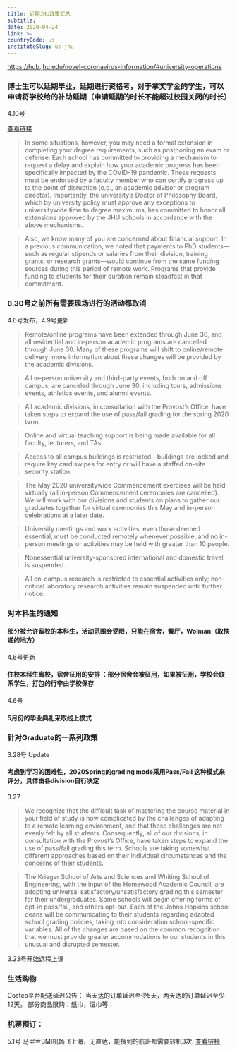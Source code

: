 ```yaml
---
title: 近期JHU政策汇总
subtitle: 
date: 2020-04-24
link: >-
countryCode: us
instituteSlug: us-jhu
---
```

https://hub.jhu.edu/novel-coronavirus-information/#university-operations

### 博士生可以延期毕业，延期进行资格考，对于拿奖学金的学生，可以申请将学校给的补助延期（申请延期的时长不能超过校园关闭的时长）

4.10号

[查看链接](https://hub.jhu.edu/novel-coronavirus-information/university-messages/supporting-johns-hopkins-phd-students/)

> In some situations, however, you may need a formal extension in completing your degree requirements, such as postponing an exam or defense. Each school has committed to providing a mechanism to request a delay and explain how your academic progress has been specifically impacted by the COVID-19 pandemic. These requests must be endorsed by a faculty member who can certify progress up to the point of disruption (e.g., an academic advisor or program director). Importantly, the university’s Doctor of Philosophy Board, which by university policy must approve any exceptions to universitywide time to degree maximums, has committed to honor all extensions approved by the JHU schools in accordance with the above mechanisms.

> Also, we know many of you are concerned about financial support. In a previous communication, we noted that payments to PhD students—such as regular stipends or salaries from their division, training grants, or research grants—would continue from the same funding sources during this period of remote work. Programs that provide funding to students for their duration remain steadfast in that commitment.

### 6.30号之前所有需要现场进行的活动都取消

4.6号发布，4.9号更新


> Remote/online programs have been extended through June 30, and all residential and in-person academic programs are cancelled through June 30. Many of these programs will shift to online/remote delivery; more information about these changes will be provided by the academic divisions.

> All in-person university and third-party events, both on and off campus, are canceled through June 30, including tours, admissions events, athletics events, and alumni events.

> All academic divisions, in consultation with the Provost’s Office, have taken steps to expand the use of pass/fail grading for the spring 2020 term.

> Online and virtual teaching support is being made available for all faculty, lecturers, and TAs.

> Access to all campus buildings is restricted—buildings are locked and require key card swipes for entry or will have a staffed on-site security station.

> The May 2020 universitywide Commencement exercises will be held virtually (all in-person Commencement ceremonies are cancelled). We will work with our divisions and students on plans to gather our graduates together for virtual ceremonies this May and in-person celebrations at a later date.

> University meetings and work activities, even those deemed essential, must be conducted remotely whenever possible, and no in-person meetings or activities may be held with greater than 10 people.

> Nonessential university-sponsored international and domestic travel is suspended.

> All on-campus research is restricted to essential activities only; non-critical laboratory research activities remain suspended until further notice.


### 对本科生的通知

#### 部分被允许留校的本科生，活动范围会受限，只能在宿舍，餐厅，Wolman（取快递的地方）
4.6号更新

#### 住校本科生离校，宿舍征用的安排 ：部分宿舍会被征用，如果被征用，学校会联系学生，打包的行李由学校保存
4.6号


#### 5月份的毕业典礼采取线上模式

### 针对Graduate的一系列政策

3.28号 Update
#### 考虑到学习的困难性，2020Spring的grading mode采用Pass/Fail 这种模式来评分，具体由各division自行决定
3.27
> We recognize that the difficult task of mastering the course material in your field of study is now complicated by the challenges of adapting to a remote learning environment, and that those challenges are not evenly felt by all students. Consequently, all of our divisions, in consultation with the Provost’s Office, have taken steps to expand the use of pass/fail grading this term. Schools are taking somewhat different approaches based on their individual circumstances and the concerns of their students.

> The Krieger School of Arts and Sciences and Whiting School of Engineering, with the input of the Homewood Academic Council, are adopting universal satisfactory/unsatisfactory grading this semester for their undergraduates. Some schools will begin offering forms of opt-in pass/fail, and others opt-out. Each of the Johns Hopkins school deans will be communicating to their students regarding adapted school grading policies, taking into consideration school-specific variables. All of the changes are based on the common recognition that we must provide greater accommodations to our students in this unusual and disrupted semester.

3.23号开始远程上课

### 生活购物
Costco平台配送延迟公告： 当天达的订单延迟至少5天，两天达的订单延迟至少12天。
部分商品限购：纸巾，湿巾等：

### 机票预订：
5.1号 马里兰BMI机场飞上海，无直达，能搜到的航班都需要转机3次. 
[查看链接](https://www.skyscanner.com.tw/transport/flights/bwi/csha/200501/?adults=1&children=0&adultsv2=1&childrenv2=&infants=0&cabinclass=economy&rtn=0&preferdirects=false&outboundaltsenabled=false&inboundaltsenabled=false&ref=home&locale=zh-CN)
